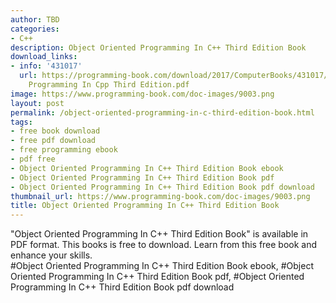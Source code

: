```yaml
---
author: TBD
categories:
- C++
description: Object Oriented Programming In C++ Third Edition Book
download_links:
- info: '431017'
  url: https://programming-book.com/download/2017/ComputerBooks/431017/Object Oriented
    Programming In Cpp Third Edition.pdf
image: https://www.programming-book.com/doc-images/9003.png
layout: post
permalink: /object-oriented-programming-in-c-third-edition-book.html
tags:
- free book download
- free pdf download
- free programming ebook
- pdf free
- Object Oriented Programming In C++ Third Edition Book ebook
- Object Oriented Programming In C++ Third Edition Book pdf
- Object Oriented Programming In C++ Third Edition Book pdf download
thumbnail_url: https://www.programming-book.com/doc-images/9003.png
title: Object Oriented Programming In C++ Third Edition Book
---
```


 
<div class="item-desc text-justify">
  "Object Oriented Programming In C++ Third Edition Book" is available in PDF format. This books is free to download. Learn from this free book and enhance your skills.
  <br>
  #Object Oriented Programming In C++ Third Edition Book ebook, #Object Oriented Programming In C++ Third Edition Book pdf, #Object Oriented Programming In C++ Third Edition Book pdf download
</div>